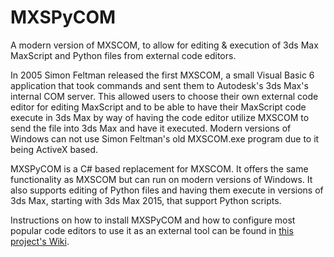 # MXSPyCOM
A modern version of MXSCOM, to allow for editing &amp; execution of 3ds Max MaxScript and Python files from external code editors.

In 2005 Simon Feltman released the first MXSCOM, a small Visual Basic 6 application that took commands and sent them to Autodesk's
3ds Max's internal COM server. This allowed users to choose their own external code editor for editing MaxScript and to be able to 
have their MaxScript code execute in 3ds Max by way of having the code editor utilize MXSCOM to send the file into 3ds Max and have it
executed. Modern versions of Windows can not use Simon Feltman's old MXSCOM.exe program due to it being ActiveX based.

MXSPyCOM is a C# based replacement for MXSCOM. It offers the same functionality as MXSCOM but can run on modern versions of Windows.
It also supports editing of Python files and having them execute in versions of 3ds Max, starting with 3ds Max 2015, that support Python
scripts.

Instructions on how to install MXSPyCOM and how to configure most popular code editors to use it as an external tool can be found in [this project's Wiki](https://github.com/JeffHanna/MXSPyCOM/wiki).
